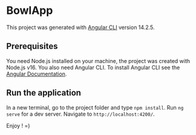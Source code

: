 # BowlApp

This project was generated with [Angular CLI](https://github.com/angular/angular-cli) version 14.2.5.

## Prerequisites

You need Node.js installed on your machine, the project was created with Node.js v16.
You also need Angular CLI. To install Angular CLI see the [Angular Documentation](https://angular.io/guide/setup-local).

## Run the application

In a new terminal, go to the project folder and type `npm install`.
Run `ng serve` for a dev server. Navigate to `http://localhost:4200/`.

Enjoy ! =)
